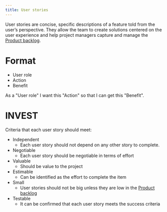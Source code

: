 ```yaml
---
title: User stories
---
```

User stories are concise, specific descriptions of a feature told from the user’s perspective. 
They allow the team to create solutions centered on the user experience and help project managers capture and manage the [Product backlog](agile-project-management/scrum/product-backlog.md).

# Format
- User role
- Action
- Benefit

As a "User role" I want this "Action" so that I can get this "Benefit".

# INVEST 
Criteria that each user story should meet:
- Independent
	- Each user story should not depend on any other story to complete. 
- Negotiable
	- Each user story should be negotiable in terms of effort
- Valuable
	- Should be value to the project
- Estimable
	- Can be identified as the effort to complete the item
- Small
	- User stories should not be big unless they are low in the [Product backlog](agile-project-management/scrum/product-backlog.md)
- Testable
	- It can be confirmed that each user story meets the success criteria
